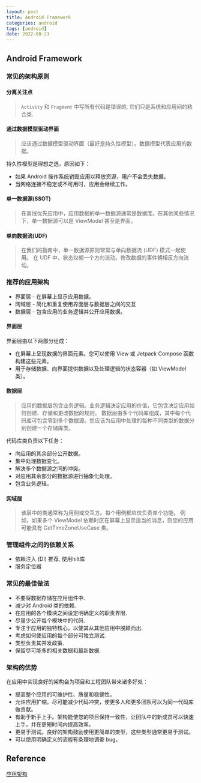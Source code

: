 ```yaml
---
layout: post
title: Android Framework
categories: android
tags: [android]
date: 2022-08-23
---
```


## Android Framework

### 常见的架构原则

#### 分离关注点

> `Activity` 和 `Fragment` 中写所有代码是错误的, 它们只是系统和应用间的粘合类.

#### 通过数据模型驱动界面

> 应该通过数据模型驱动界面（最好是持久性模型）。数据模型代表应用的数据。

持久性模型是理想之选，原因如下：
* 如果 Android 操作系统销毁应用以释放资源，用户不会丢失数据。
* 当网络连接不稳定或不可用时，应用会继续工作。

#### 单一数据源(SSOT)

> 在离线优先应用中，应用数据的单一数据源通常是数据库。在其他某些情况下，单一数据源可以是 ViewModel 甚至是界面。

#### 单向数据流(UDF)

> 在我们的指南中，单一数据源原则常常与单向数据流 (UDF) 模式一起使用。
> 在 UDF 中，状态仅朝一个方向流动。修改数据的事件朝相反方向流动。

### 推荐的应用架构

* 界面层 - 在屏幕上显示应用数据。
* 网域层 - 简化和重复使用界面层与数据层之间的交互
* 数据层 - 包含应用的业务逻辑并公开应用数据。

#### 界面层

界面层由以下两部分组成：
* 在屏幕上呈现数据的界面元素。您可以使用 View 或 Jetpack Compose 函数构建这些元素。
* 用于存储数据、向界面提供数据以及处理逻辑的状态容器（如 ViewModel 类）。

#### 数据层

> 应用的数据层包含业务逻辑。业务逻辑决定应用的价值，它包含决定应用如何创建、存储和更改数据的规则。
> 数据层由多个代码库组成，其中每个代码库可包含零到多个数据源。您应该为应用中处理的每种不同类型的数据分别创建一个存储库类。

代码库类负责以下任务：
* 向应用的其余部分公开数据。
* 集中处理数据变化。
* 解决多个数据源之间的冲突。
* 对应用其余部分的数据源进行抽象化处理。
* 包含业务逻辑。

#### 网域层

> 该层中的类通常称为用例或交互方。每个用例都应仅负责单个功能。
> 例如，如果多个 ViewModel 依赖时区在屏幕上显示适当的消息，则您的应用可能具有 GetTimeZoneUseCase 类。

### 管理组件之间的依赖关系

* 依赖注入 (DI) 推荐, 使用hilt库
* 服务定位器

### 常见的最佳做法

* 不要将数据存储在应用组件中.
* 减少对 Android 类的依赖.
* 在应用的各个模块之间设定明确定义的职责界限.
* 尽量少公开每个模块中的代码.
* 专注于应用的独特核心，以使其从其他应用中脱颖而出.
* 考虑如何使应用的每个部分可独立测试.
* 类型负责其并发政策.
* 保留尽可能多的相关数据和最新数据.

### 架构的优势

在应用中实现良好的架构会为项目和工程团队带来诸多好处：
* 提高整个应用的可维护性、质量和稳健性。
* 允许应用扩缩。尽可能减少代码冲突，使更多人和更多团队可以为同一代码库做贡献。
* 有助于新手上手。架构能使您的项目保持一致性，让团队中的新成员可以快速上手，并在更短时间内提高效率。
* 更易于测试。良好的架构鼓励使用更简单的类型，这些类型通常更易于测试。
* 可以使用明确定义的流程有条理地调查 bug。



## Reference
[应用架构](https://developer.android.google.cn/topic/architecture/intro)  

